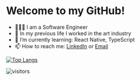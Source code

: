 
<!---
- 👋 Hi, I’m @mkim109
- 👀 I’m interested in ...
- 🌱 I’m currently learning ...
- 💞️ I’m looking to collaborate on ...
- 📫 How to reach me ...

mkim109/mkim109 is a ✨ special ✨ repository because its `README.md` (this file) appears on your GitHub profile.
You can click the Preview link to take a look at your changes.
--->

# Welcome to my GitHub!

- 👩🏻‍💻 I am a Software Engineer
- 🎨 In my previous life I worked in the art industry
- 🌱 I’m currently learning: React Native, TypeScript
- 📫 How to reach me: [LinkedIn](https://www.linkedin.com/in/michellekim109/) or [Email](mailto:michellekimx88@gmail.com)

[![Top Langs](https://github-readme-stats.vercel.app/api/top-langs/?username=mkim109&layout=compact)](https://github.com/anuraghazra/github-readme-stats)

![visitors](https://visitor-badge.glitch.me/badge?page_id=mkim109&left_color=thistle&right_color=palespringbud)